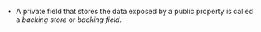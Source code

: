 - A private field that stores the data exposed by a public property is called a _backing store_ or _backing field_.